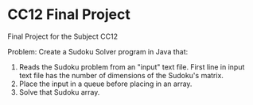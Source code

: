# CC12 Final Project
 Final Project for the Subject CC12
 
 Problem: Create a Sudoku Solver program in Java that:
 1. Reads the Sudoku problem from an "input" text file. 
    First line in input text file has the number of dimensions of the Sudoku's matrix.
 2. Place the input in a queue before placing in an array.
 3. Solve that Sudoku array.
